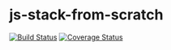 # js-stack-from-scratch

[![Build Status](https://img.shields.io/travis/vasil-dimov/js-stack-from-scratch.svg?style=flat-square)](https://travis-ci.org/vasil-dimov/js-stack-from-scratch)
[![Coverage Status](https://img.shields.io/coveralls/vasil-dimov/js-stack-from-scratch.svg?style=flat-square)](https://coveralls.io/github/vasil-dimov/js-stack-from-scratch?branch=master)